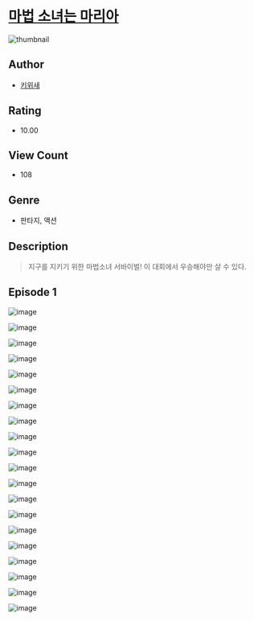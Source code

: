 # [마법 소녀는 마리아](https://comic.naver.com/challenge/list?titleId=810922)
![thumbnail](https://image-comic.pstatic.net/user_contents_data/challenge_comic/2023/05/25/upload_3907207136087783729_480x623.jpeg)

## Author
- [키위새](https://comic.naver.com/artistTitle?id=367126)

## Rating
- 10.00

## View Count
- 108

## Genre
- 판타지, 액션

## Description
> 지구를 지키기 위한 마법소녀 서바이벌! 이 대회에서 우승해야만 살 수 있다.


## Episode 1
![image](https://image-comic.pstatic.net/user_contents_data/challenge_comic/2023/05/25/367126/upload_7076053562043020345.jpeg)

![image](https://image-comic.pstatic.net/user_contents_data/challenge_comic/2023/05/25/367126/upload_3906698079414661477.jpeg)

![image](https://image-comic.pstatic.net/user_contents_data/challenge_comic/2023/05/25/367126/upload_7292562764733834039.jpeg)

![image](https://image-comic.pstatic.net/user_contents_data/challenge_comic/2023/05/25/367126/upload_3618191733581492784.jpeg)

![image](https://image-comic.pstatic.net/user_contents_data/challenge_comic/2023/05/25/367126/upload_3775478173340557620.jpeg)

![image](https://image-comic.pstatic.net/user_contents_data/challenge_comic/2023/05/25/367126/upload_3559078664251728180.jpeg)

![image](https://image-comic.pstatic.net/user_contents_data/challenge_comic/2023/05/25/367126/upload_3762024355739481653.jpeg)

![image](https://image-comic.pstatic.net/user_contents_data/challenge_comic/2023/05/25/367126/upload_3617008651349603632.jpeg)

![image](https://image-comic.pstatic.net/user_contents_data/challenge_comic/2023/05/25/367126/upload_4121746068887122534.jpeg)

![image](https://image-comic.pstatic.net/user_contents_data/challenge_comic/2023/05/25/367126/upload_3618132351498216249.jpeg)

![image](https://image-comic.pstatic.net/user_contents_data/challenge_comic/2023/05/25/367126/upload_4122029944747876656.jpeg)

![image](https://image-comic.pstatic.net/user_contents_data/challenge_comic/2023/05/25/367126/upload_3616783272102016050.jpeg)

![image](https://image-comic.pstatic.net/user_contents_data/challenge_comic/2023/05/25/367126/upload_3618420427701903716.jpeg)

![image](https://image-comic.pstatic.net/user_contents_data/challenge_comic/2023/05/25/367126/upload_3774635754109679159.jpeg)

![image](https://image-comic.pstatic.net/user_contents_data/challenge_comic/2023/05/25/367126/upload_4063484026637727545.jpeg)

![image](https://image-comic.pstatic.net/user_contents_data/challenge_comic/2023/05/25/367126/upload_4135489968576816180.jpeg)

![image](https://image-comic.pstatic.net/user_contents_data/challenge_comic/2023/05/25/367126/upload_3906416818417513570.jpeg)

![image](https://image-comic.pstatic.net/user_contents_data/challenge_comic/2023/05/25/367126/upload_3834308638167884598.jpeg)

![image](https://image-comic.pstatic.net/user_contents_data/challenge_comic/2023/05/25/367126/upload_7292001119561594935.jpeg)

![image](https://image-comic.pstatic.net/user_contents_data/challenge_comic/2023/05/25/367126/upload_7148731465409585969.jpeg)
